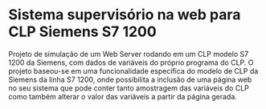 # Sistema supervisório na web para CLP Siemens S7 1200 


Projeto de simulação de um Web Server rodando em um CLP modelo S7 1200 da Siemens, com dados de variáveis do próprio programa do CLP. O projeto baseou-se em uma funcionalidade
específica do modelo de CLP da Siemens da linha S7 1200, onde possibilita a inclusão de uma página web no seu sistema que pode conter tanto amostragem das variáveis do CLP 
como também alterar o valor das variáveis a partir da página gerada.

